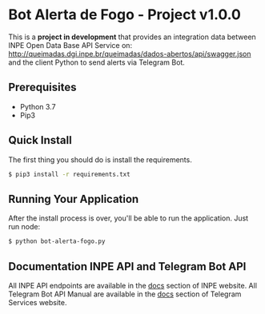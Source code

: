 # Bot Alerta de Fogo - Project v1.0.0
This is a **project in development** that provides an integration data between INPE Open Data Base API Service on: 
http://queimadas.dgi.inpe.br/queimadas/dados-abertos/api/swagger.json and the client Python to send alerts via Telegram Bot.

## Prerequisites
* Python 3.7
* Pip3

## Quick Install
The first thing you should do is install the requirements.

```bash
$ pip3 install -r requirements.txt
```

## Running Your Application
After the install process is over, you'll be able to run the application. Just run node:

```bash
$ python bot-alerta-fogo.py
```

## Documentation INPE API and Telegram Bot API
All INPE API endpoints are available in the [docs](http://queimadas.dgi.inpe.br/queimadas/dados-abertos/apidoc/) section of INPE website.
All Telegram Bot API Manual are available in the [docs](https://core.telegram.org/bots/api) section of Telegram Services website.
